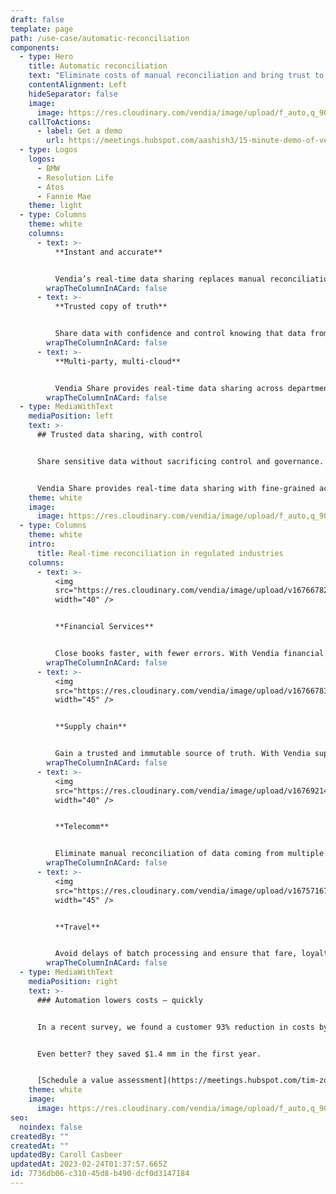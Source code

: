 ```yaml
---
draft: false
template: page
path: /use-case/automatic-reconciliation
components:
  - type: Hero
    title: Automatic reconciliation
    text: "Eliminate costs of manual reconciliation and bring trust to your data. "
    contentAlignment: Left
    hideSeparator: false
    image:
      image: https://res.cloudinary.com/vendia/image/upload/f_auto,q_90/v1674600146/Website/Iso/Money_lqz9qc.png
    callToActions:
      - label: Get a demo
        url: https://meetings.hubspot.com/aashish3/15-minute-demo-of-vendia-share
  - type: Logos
    logos:
      - BMW
      - Resolution Life
      - Atos
      - Fannie Mae
    theme: light
  - type: Columns
    theme: white
    columns:
      - text: >-
          **Instant and accurate**


          Vendia’s real-time data sharing replaces manual reconciliation, ensuring data is constantly accurate and up-to-date.
        wrapTheColumnInACard: false
      - text: >-
          **Trusted copy of truth**


          Share data with confidence and control knowing that data from multiple sources is trusted, verifiable, and auditable.
        wrapTheColumnInACard: false
      - text: >-
          **Multi-party, multi-cloud**


          Vendia Share provides real-time data sharing across departments, applications, companies, and clouds.
        wrapTheColumnInACard: false
  - type: MediaWithText
    mediaPosition: left
    text: >-
      ## Trusted data sharing, with control


      Share sensitive data without sacrificing control and governance. 


      Vendia Share provides real-time data sharing with fine-grained access control. All updates and transactions are captured in a fully auditable, tamper-proof ledger so you can prove you shared the right data with the right people at the right time.
    theme: white
    image:
      image: https://res.cloudinary.com/vendia/image/upload/f_auto,q_90/v1674599204/Website/Iso/Files_ocmuhx.png
  - type: Columns
    theme: white
    intro:
      title: Real-time reconciliation in regulated industries
    columns:
      - text: >-
          <img
          src="https://res.cloudinary.com/vendia/image/upload/v1676678285/Website/Icons/Money_18_nnzvgm.png"  class="image-float-left"
          width="40" />


          **Financial Services**


          Close books faster, with fewer errors. With Vendia financial institutions leave batch processes behind and reduce the manual processes of reconciling data from hundreds of sources.
        wrapTheColumnInACard: false
      - text: >-
          <img
          src="https://res.cloudinary.com/vendia/image/upload/v1676678352/Website/Icons/Supply_chain_02_ffbn55.png"  class="image-float-left"
          width="45" />


          **Supply chain**


          Gain a trusted and immutable source of truth. With Vendia supply chain partners ensure instantly accurate data is shared, with control to protect IP.
        wrapTheColumnInACard: false
      - text: >-
          <img
          src="https://res.cloudinary.com/vendia/image/upload/v1676921413/Website/Icons/Blue%20icons/Electronics_31_fbiux5.png"  class="image-float-left"
          width="40" />


          **Telecomm**


          Eliminate manual reconciliation of data coming from multiple systems and companies. With Vendia data sharing workflows are automated with privacy and access control built in.
        wrapTheColumnInACard: false
      - text: >-
          <img
          src="https://res.cloudinary.com/vendia/image/upload/v1675716790/Website/Icons/Frame_48095799_vyavp3.png"  class="image-float-left"
          width="45" />


          **Travel**


          Avoid delays of batch processing and ensure that fare, loyalty, and ticket updates happen in real time with proof of data accuracy and ATI compliance.
        wrapTheColumnInACard: false
  - type: MediaWithText
    mediaPosition: right
    text: >-
      ### Automation lowers costs — quickly


      In a recent survey, we found a customer 93% reduction in costs by automating reconciliation across multiple sources.


      Even better? they saved $1.4 mm in the first year.


      [Schedule a value assessment](https://meetings.hubspot.com/tim-zonca/contact-an-expert)
    theme: white
    image:
      image: https://res.cloudinary.com/vendia/image/upload/f_auto,q_90/v1674600147/Website/Iso/Vendia_Web_Finance_hero_1_ubwep1.png
seo:
  noindex: false
createdBy: ""
createdAt: ""
updatedBy: Caroll Casbeer
updatedAt: 2023-02-24T01:37:57.665Z
id: 7736db06-c310-45d8-b490-dcf0d3147184
---
```


